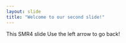 ```yaml
---
layout: slide
title: "Welcome to our second slide!"
---
```

This SMR4 slide
Use the left arrow to go back!
